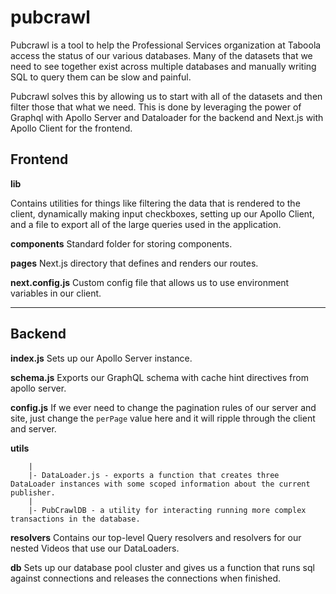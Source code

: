 # pubcrawl

Pubcrawl is a tool to help the Professional Services organization at Taboola access the status of our various databases. Many of the datasets that we need to see together exist across multiple databases and manually writing SQL to query them can be slow and painful.

Pubcrawl solves this by allowing us to start with all of the datasets and then filter those that what we need. This is done by leveraging the power of Graphql with Apollo Server and Dataloader for the backend and Next.js with Apollo Client for the frontend.

## Frontend

**lib**

Contains utilities for things like filtering the data that is rendered to the client, dynamically making input checkboxes, setting up our Apollo Client, and a file to export all of the large queries used in the application.

**components**
Standard folder for storing components.

**pages**
Next.js directory that defines and renders our routes.

**next.config.js**
Custom config file that allows us to use environment variables in our client.

---

## Backend

**index.js**
Sets up our Apollo Server instance.

**schema.js**
Exports our GraphQL schema with cache hint directives from apollo server.

**config.js**
If we ever need to change the pagination rules of our server and site, just change the `perPage` value here and it will ripple through the client and server.

**utils**
```
	|
	|- DataLoader.js - exports a function that creates three DataLoader instances with some scoped information about the current publisher.
	|
	|- PubCrawlDB - a utility for interacting running more complex transactions in the database.
```

**resolvers**
Contains our top-level Query resolvers and resolvers for our nested Videos that use our DataLoaders.

**db**
Sets up our database pool cluster and gives us a function that runs sql against connections and releases the connections when finished.

